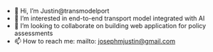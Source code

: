 - 👋 Hi, I’m Justin@transmodelport
- 👀 I’m interested in end-to-end transport model integrated with AI
- 💞️ I’m looking to collaborate on building web application for policy assessments
- 📫 How to reach me: mailto: josephmjustin@gmail.com

<!---
transmodelport/transmodelport is a ✨ special ✨ repository because its `README.md` (this file) appears on your GitHub profile.
You can click the Preview link to take a look at your changes.
--->
